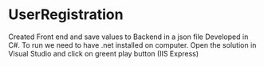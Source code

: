 # UserRegistration
Created Front end and save values to Backend in a json file
Developed in C#.
To run we need to have .net installed on computer.
Open the solution in Visual Studio and click on greent play button  (IIS Express)
